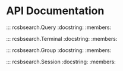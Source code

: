 # API Documentation

::: rcsbsearch.Query
    :docstring:
    :members:

::: rcsbsearch.Terminal
    :docstring:
    :members:

::: rcsbsearch.Group
    :docstring:
    :members:

::: rcsbsearch.Session
    :docstring:
    :members:
